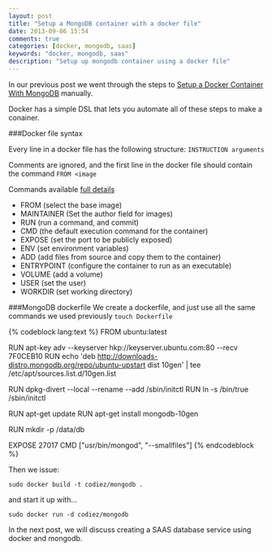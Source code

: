 ```yaml
---
layout: post
title: "Setup a MongoDB container with a docker file"
date: 2013-09-06 15:54
comments: true
categories: [docker, mongodb, saas]
keywords: "docker, mongodb, saas"
description: "Setup up mongodb container using a docker file"
---
```

In our previous post we went through the steps to [Setup a Docker Container With MongoDB](/2013/09/setup-a-docker-container-with-mongodb/) manually. 

Docker has a simple DSL that lets you automate all of these steps to make a conainer.

###Docker file syntax

Every line in a docker file has the following structure: `INSTRUCTION arguments`

Comments are ignored, and the first line in the docker file should contain the command `FROM <image`

Commands available [full details](http://docs.docker.io/en/latest/use/builder/)

- FROM (select the base image)
- MAINTAINER (Set the author field for images)
- RUN (run a command, and commit)
- CMD (the default execution command for the container)
- EXPOSE (set the port to be publicly exposed)
- ENV (set environment variables)
- ADD (add files from source and copy them to the container)
- ENTRYPOINT (configure the container to run as an executable)
- VOLUME (add a volume)
- USER (set the user)
- WORKDIR (set working directory)

###MongoDB dockerfile
We create a dockerfile, and just use all the same commands we used previously `touch Dockerfile`

{% codeblock lang:text %}
FROM ubuntu:latest

RUN apt-key adv --keyserver hkp://keyserver.ubuntu.com:80 --recv 7F0CEB10
RUN echo 'deb http://downloads-distro.mongodb.org/repo/ubuntu-upstart dist 10gen' | tee /etc/apt/sources.list.d/10gen.list

RUN dpkg-divert --local --rename --add /sbin/initctl
RUN ln -s /bin/true /sbin/initctl

RUN apt-get update
RUN apt-get install mongodb-10gen

RUN mkdir -p /data/db

EXPOSE 27017
CMD ["usr/bin/mongod", "--smallfiles"]
{% endcodeblock %}

Then we issue:

`sudo docker build -t codiez/mongodb .`

and start it up with...

`sudo docker run -d codiez/mongodb`

In the next post, we will discuss creating a SAAS database service using docker and mongodb. 